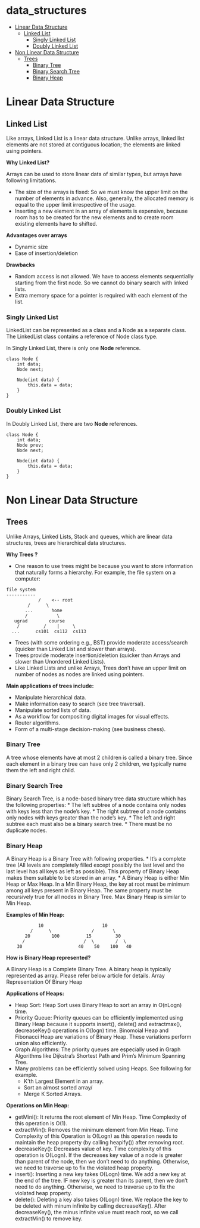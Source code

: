 # data_structures
- [Linear Data Structure](#linearDataStructure)
    - [Linked List](#linkedList)
        - [Singly Linked List](#singlyLinkedList)
        - [Doubly Linked List](#doublyLinkedList)
- [Non Linear Data Structure](#nonLinearDataStructure)
    - [Trees](#trees)
        - [Binary Tree](#binaryTree)
        - [Binary Search Tree](#binarySearchTree)
        - [Binary Heap](#binaryHeap)

# Linear Data Structure
## Linked List
Like arrays, Linked List is a linear data structure. Unlike arrays, linked list elements are not stored at contiguous location; the elements are linked using pointers.

**Why Linked List?**

Arrays can be used to store linear data of similar types, but arrays have following limitations.
* The size of the arrays is fixed: So we must know the upper limit on the number of elements in advance. Also, generally, the allocated memory is equal to the upper limit irrespective of the usage.
* Inserting a new element in an array of elements is expensive, because room has to be created for the new elements and to create room existing elements have to shifted.

**Advantages over arrays**
* Dynamic size
* Ease of insertion/deletion

**Drawbacks**
* Random access is not allowed. We have to access elements sequentially starting from the first node. So we cannot do binary search with linked lists.
* Extra memory space for a pointer is required with each element of the list.

### Singly Linked List
LinkedList can be represented as a class and a Node as a separate class. The LinkedList class contains a reference of Node class type.

In Singly Linked List, there is only one **Node** reference.
```
class Node {
    int data;
    Node next;

    Node(int data) {
        this.data = data;
    }
}
```
### Doubly Linked List
In Doubly Linked List, there are two **Node** references.
```
class Node {
    int data;
    Node prev;
    Node next;

    Node(int data) {
        this.data = data;
    }
}
```

# Non Linear Data Structure

## Trees
Unlike Arrays, Linked Lists, Stack and queues, which are linear data structures, trees are hierarchical data structures.

**Why Trees ?**
* One reason to use trees might be because you want to store information that naturally forms a hierarchy. For example, the file system on a computer:
```
file system
-----------
            /    <-- root
        /      \
       ...       home
       /           \
   ugrad        course
    /         /    |     \
  ...      cs101  cs112  cs113
```
* Trees (with some ordering e.g., BST) provide moderate access/search (quicker than Linked List and slower than arrays).
* Trees provide moderate insertion/deletion (quicker than Arrays and slower than Unordered Linked Lists).
* Like Linked Lists and unlike Arrays, Trees don’t have an upper limit on number of nodes as nodes are linked using pointers.

**Main applications of trees include:**
* Manipulate hierarchical data.
* Make information easy to search (see tree traversal).
* Manipulate sorted lists of data.
* As a workflow for compositing digital images for visual effects.
* Router algorithms.
* Form of a multi-stage decision-making (see business chess).

### Binary Tree
A tree whose elements have at most 2 children is called a binary tree. Since each element in a binary tree can have only 2 children, we typically name them the left and right child.

### Binary Search Tree
Binary Search Tree, is a node-based binary tree data structure which has the following properties:
    * The left subtree of a node contains only nodes with keys less than the node’s key.
    * The right subtree of a node contains only nodes with keys greater than the node’s key.
    * The left and right subtree each must also be a binary search tree.
    * There must be no duplicate nodes.

### Binary Heap
A Binary Heap is a Binary Tree with following properties.
    * It’s a complete tree (All levels are completely filled except possibly the last level and the last level has all keys as left as possible). This property of Binary Heap makes them suitable to be stored in an array.
    * A Binary Heap is either Min Heap or Max Heap. In a Min Binary Heap, the key at root must be minimum among all keys present in Binary Heap. The same property must be recursively true for all nodes in Binary Tree. Max Binary Heap is similar to Min Heap.

**Examples of Min Heap:**
```
            10                      10
         /      \               /       \
       20        100          15         30
      /                      /  \        /  \
    30                     40    50    100   40
```

**How is Binary Heap represented?**

A Binary Heap is a Complete Binary Tree. A binary heap is typically represented as array. Please refer below article for details.
Array Representation Of Binary Heap

**Applications of Heaps:**
* Heap Sort: Heap Sort uses Binary Heap to sort an array in O(nLogn) time.
* Priority Queue: Priority queues can be efficiently implemented using Binary Heap because it supports insert(), delete() and extractmax(), decreaseKey() operations in O(logn) time. Binomoial Heap and Fibonacci Heap are variations of Binary Heap. These variations perform union also efficiently.
* Graph Algorithms: The priority queues are especially used in Graph Algorithms like Dijkstra’s Shortest Path and Prim’s Minimum Spanning Tree.
* Many problems can be efficiently solved using Heaps. See following for example.
    * K’th Largest Element in an array.
    * Sort an almost sorted array/
    * Merge K Sorted Arrays.

**Operations on Min Heap:**
* getMini(): It returns the root element of Min Heap. Time Complexity of this operation is O(1).
* extractMin(): Removes the minimum element from Min Heap. Time Complexity of this Operation is O(Logn) as this operation needs to maintain the heap property (by calling heapify()) after removing root.
* decreaseKey(): Decreases value of key. Time complexity of this operation is O(Logn). If the decreases key value of a node is greater than parent of the node, then we don’t need to do anything. Otherwise, we need to traverse up to fix the violated heap property.
* insert(): Inserting a new key takes O(Logn) time. We add a new key at the end of the tree. IF new key is greater than its parent, then we don’t need to do anything. Otherwise, we need to traverse up to fix the violated heap property.
* delete(): Deleting a key also takes O(Logn) time. We replace the key to be deleted with minum infinite by calling decreaseKey(). After decreaseKey(), the minus infinite value must reach root, so we call extractMin() to remove key.